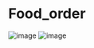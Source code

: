 # Food_order
![image](https://github.com/user-attachments/assets/98eb1c12-6ce6-41d3-9813-eac154fd5411)
![image](https://github.com/user-attachments/assets/59c160f6-8279-4031-9a56-6b14cbbcd073)



